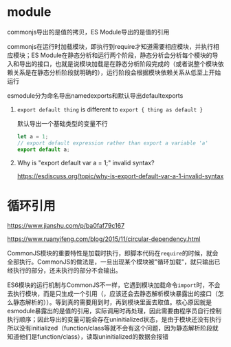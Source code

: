 # module

commonjs导出的是值的拷贝，ES Module导出的是值的引用

commonjs在运行时加载模块，即执行到require才知道需要相应模块，并执行相应模块；ES Module在静态分析和运行两个阶段，静态分析会分析每个模块的导入和导出的接口，也就是说模块加载是在静态分析阶段完成的（或者说整个模块依赖关系是在静态分析阶段就明确的），运行阶段会根据模块依赖关系从低至上开始运行

esmodule分为命名导出namedexports和默认导出defaultexports

1. `export default thing` is different to `export { thing as default }`

   默认导出一个基础类型的变量不行

   ```js
   let a = 1;
   // export default expression rather than export a variable 'a'
   export default a;
   ```

2. Why is "export default var a = 1;" invalid syntax?

   https://esdiscuss.org/topic/why-is-export-default-var-a-1-invalid-syntax

# 循环引用

https://www.jianshu.com/p/ba0faf79c167

https://www.ruanyifeng.com/blog/2015/11/circular-dependency.html

CommonJS模块的重要特性是加载时执行，即脚本代码在`require`的时候，就会全部执行。CommonJS的做法是，一旦出现某个模块被"循环加载"，就只输出已经执行的部分，还未执行的部分不会输出。

ES6模块的运行机制与CommonJS不一样，它遇到模块加载命令`import`时，不会去执行模块，而是只生成一个引用（，应该还会去静态解析模块暴露出的接口（怎么静态解析的））。等到真的需要用到时，再到模块里面去取值。核心原因就是esmodule暴露出的是值的引用，实际调用时再处理，因此需要由程序员自行控制执行顺序；因此导出的变量可能会存在uninitialized状态，是由于模块还没有执行所以没有initialized（function/class等就不会有这个问题，因为静态解析阶段就知道他们是function/class），读取uninitialized的数据会报错
